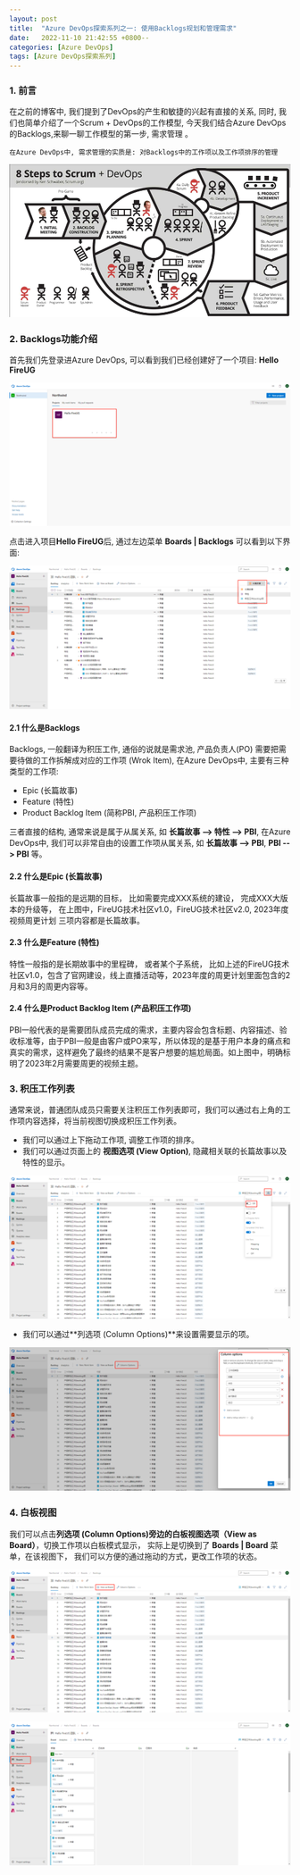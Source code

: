```yaml
---
layout: post
title:  "Azure DevOps探索系列之一: 使用Backlogs规划和管理需求"
date:   2022-11-10 21:42:55 +0800--
categories: [Azure DevOps]
tags: [Azure DevOps探索系列]  
---
```


### 1. 前言

在之前的博客中, 我们提到了DevOps的产生和敏捷的兴起有直接的关系, 同时, 我们也简单介绍了一个Scrum + DevOps的工作模型, 今天我们结合Azure DevOps的Backlogs,来聊一聊工作模型的第一步, 需求管理 。

```text
在Azure DevOps中, 需求管理的实质是: 对Backlogs中的工作项以及工作项排序的管理
```

![Scrum + DevOps](/assets/imgs/DevOps03.png)

### 2. Backlogs功能介绍

首先我们先登录进Azure DevOps, 可以看到我们已经创建好了一个项目: **Hello FireUG**

![HomePage](/assets/imgs/ADT01-02.png)

点击进入项目**Hello FireUG**后, 通过左边菜单 **Boards | Backlogs** 可以看到以下界面:

![Backlogs](/assets/imgs/ADT01-01.png)

#### 2.1 什么是Backlogs

Backlogs, 一般翻译为积压工作, 通俗的说就是需求池, 产品负责人(PO) 需要把需要待做的工作拆解成对应的工作项 (Wrok Item), 在Azure DevOps中, 主要有三种类型的工作项:

- Epic (长篇故事)
- Feature (特性)
- Product Backlog Item (简称PBI, 产品积压工作项)

三者直接的结构, 通常来说是属于从属关系, 如 **长篇故事 --> 特性 --> PBI**, 在Azure DevOps中, 我们可以非常自由的设置工作项从属关系, 如 **长篇故事 --> PBI**, **PBI --> PBI** 等。

#### 2.2 什么是Epic (长篇故事)

长篇故事一般指的是远期的目标， 比如需要完成XXX系统的建设， 完成XXX大版本的升级等， 在上图中，FireUG技术社区v1.0，FireUG技术社区v2.0, 2023年度视频周更计划 三项内容都是长篇故事。

#### 2.3 什么是Feature (特性)

特性一般指的是长期故事中的里程碑， 或者某个子系统， 比如上述的FireUG技术社区v1.0，包含了官网建设，线上直播活动等，2023年度的周更计划里面包含的2月和3月的周更内容等。

#### 2.4 什么是Product Backlog Item (产品积压工作项)

PBI一般代表的是需要团队成员完成的需求，主要内容会包含标题、内容描述、验收标准等，由于PBI一般是由客户或PO来写，所以体现的是基于用户本身的痛点和真实的需求，这样避免了最终的结果不是客户想要的尴尬局面。如上图中，明确标明了2023年2月需要周更的视频主题。

### 3. 积压工作列表

通常来说，普通团队成员只需要关注积压工作列表即可，我们可以通过右上角的工作项内容选择，将当前视图切换成积压工作列表。

- 我们可以通过上下拖动工作项, 调整工作项的排序。
- 我们可以通过页面上的 **视图选项 (View Option)**, 隐藏相关联的长篇故事以及特性的显示。

![PBI-List](/assets/imgs/ADT01-03.png)

- 我们可以通过**列选项 (Column Options)**来设置需要显示的项。

![PBI-List](/assets/imgs/ADT01-04.png)

### 4. 白板视图

我们可以点击**列选项 (Column Options)**旁边的**白板视图选项（View as Board）**，切换工作项以白板模式显示， 实际上是切换到了 **Boards | Board** 菜单，在该视图下， 我们可以方便的通过拖动的方式，更改工作项的状态。

![PBI-List](/assets/imgs/ADT01-05.png)

![PBI-List](/assets/imgs/ADT01-06.png)
